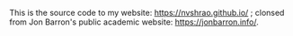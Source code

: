 This is the source code to my website: https://nvshrao.github.io/ ; clonsed from Jon Barron's public academic website: https://jonbarron.info/. 